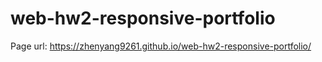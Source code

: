 # web-hw2-responsive-portfolio

Page url: https://zhenyang9261.github.io/web-hw2-responsive-portfolio/
